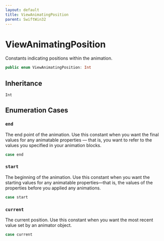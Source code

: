 ```yaml
---
layout: default
title: ViewAnimatingPosition
parent: SwiftWin32
---
```

# ViewAnimatingPosition

Constants indicating positions within the animation.

``` swift
public enum ViewAnimatingPosition: Int 
```

## Inheritance

`Int`

## Enumeration Cases

### `end`

The end point of the animation. Use this constant when you want the final
values for any animatable properties — that is, you want to refer to the
values you specified in your animation blocks.

``` swift
case end
```

### `start`

The beginning of the animation. Use this constant when you want the
starting values for any animatable properties—that is, the values of the
properties before you applied any animations.

``` swift
case start
```

### `current`

The current position. Use this constant when you want the most recent
value set by an animator object.

``` swift
case current
```
